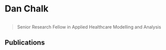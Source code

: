 # Dan Chalk

```{include} ../badges/dan_chalk_badges.txt
```

> Senior Research Fellow in Applied Healthcare Modelling and Analysis

## Publications

```{include} ../publications/daniel_chalk_publications.txt
```